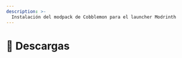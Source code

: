 ```yaml
---
description: >-
  Instalación del modpack de Cobblemon para el launcher Modrinth
---
```


# 📁 Descargas
